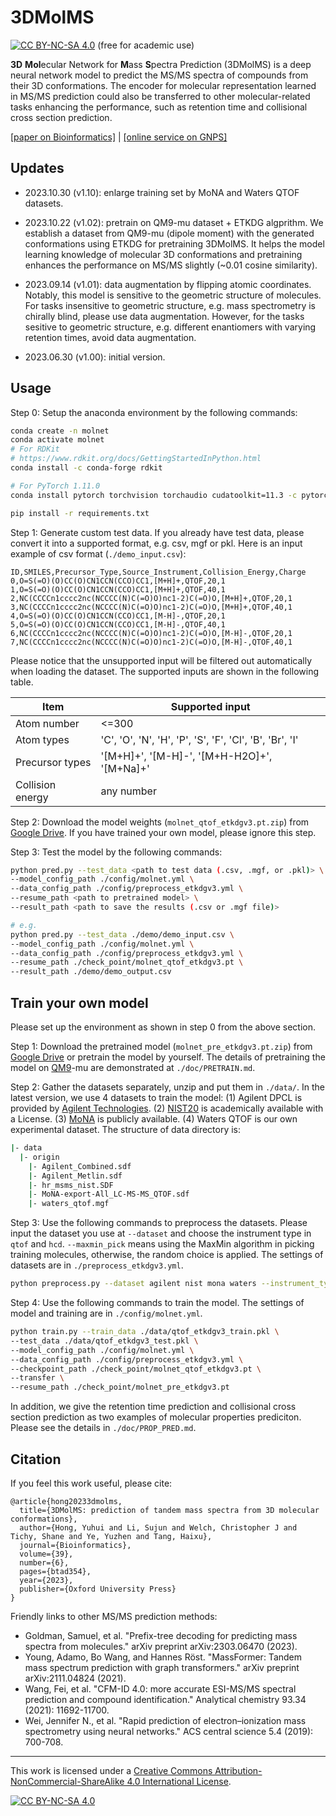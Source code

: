 # 3DMolMS

[![CC BY-NC-SA 4.0][cc-by-nc-sa-shield]][cc-by-nc-sa] (free for academic use) 

**3D** **Mol**ecular Network for **M**ass **S**pectra Prediction (3DMolMS) is a deep neural network model to predict the MS/MS spectra of compounds from their 3D conformations. The encoder for molecular representation learned in MS/MS prediction could also be transferred to other molecular-related tasks enhancing the performance, such as retention time and collisional cross section prediction. 

[[paper on Bioinformatics]](https://academic.oup.com/bioinformatics/article/39/6/btad354/7186501) | [[online service on GNPS]](https://spectrumprediction.gnps2.org)



## Updates 

- 2023.10.30 (v1.10): enlarge training set by MoNA and Waters QTOF datasets. 

- 2023.10.22 (v1.02): pretrain on QM9-mu dataset + ETKDG algprithm. We establish a dataset from QM9-mu (dipole moment) with the generated conformations using ETKDG for pretraining 3DMolMS. It helps the model learning knowledge of molecular 3D conformations and pretraining enhances the performance on MS/MS slightly (~0.01 cosine similarity). 

- 2023.09.14 (v1.01): data augmentation by flipping atomic coordinates. Notably, this model is sensitive to the geometric structure of molecules. For tasks insensitive to geometric structure, e.g. mass spectrometry is chirally blind, please use data augmentation. However, for the tasks sesitive to geometric structure, e.g. different enantiomers with varying retention times, avoid data augmentation. 

- 2023.06.30 (v1.00): initial version. 



## Usage

Step 0: Setup the anaconda environment by the following commands: 

```bash
conda create -n molnet 
conda activate molnet
# For RDKit
# https://www.rdkit.org/docs/GettingStartedInPython.html
conda install -c conda-forge rdkit

# For PyTorch 1.11.0
conda install pytorch torchvision torchaudio cudatoolkit=11.3 -c pytorch

pip install -r requirements.txt
```

Step 1: Generate custom test data. If you already have test data, please convert it into a supported format, e.g. csv, mgf or pkl. Here is an input example of csv format (`./demo_input.csv`): 

```
ID,SMILES,Precursor_Type,Source_Instrument,Collision_Energy,Charge
0,O=S(=O)(O)CC(O)CN1CCN(CCO)CC1,[M+H]+,QTOF,20,1
1,O=S(=O)(O)CC(O)CN1CCN(CCO)CC1,[M+H]+,QTOF,40,1
2,NC(CCCCn1cccc2nc(NCCCC(N)C(=O)O)nc1-2)C(=O)O,[M+H]+,QTOF,20,1
3,NC(CCCCn1cccc2nc(NCCCC(N)C(=O)O)nc1-2)C(=O)O,[M+H]+,QTOF,40,1
4,O=S(=O)(O)CC(O)CN1CCN(CCO)CC1,[M-H]-,QTOF,20,1
5,O=S(=O)(O)CC(O)CN1CCN(CCO)CC1,[M-H]-,QTOF,40,1
6,NC(CCCCn1cccc2nc(NCCCC(N)C(=O)O)nc1-2)C(=O)O,[M-H]-,QTOF,20,1
7,NC(CCCCn1cccc2nc(NCCCC(N)C(=O)O)nc1-2)C(=O)O,[M-H]-,QTOF,40,1
```

Please notice that the unsupported input will be filtered out automatically when loading the dataset. The supported inputs are shown in the following table. 

| Item             | Supported input                                           |
|------------------|-----------------------------------------------------------|
| Atom number      | <=300                                                     |
| Atom types       | 'C', 'O', 'N', 'H', 'P', 'S', 'F', 'Cl', 'B', 'Br', 'I'   |
| Precursor types  | '[M+H]+', '[M-H]-', '[M+H-H2O]+', '[M+Na]+'               |
| Collision energy | any number                                                |

Step 2: Download the model weights (`molnet_qtof_etkdgv3.pt.zip`) from [Google Drive](https://drive.google.com/drive/folders/1fWx3d8vCPQi-U-obJ3kVL3XiRh75x5Ce?usp=drive_link). If you have trained your own model, please ignore this step. 

Step 3: Test the model by the following commands: 

```bash
python pred.py --test_data <path to test data (.csv, .mgf, or .pkl)> \
--model_config_path ./config/molnet.yml \
--data_config_path ./config/preprocess_etkdgv3.yml \
--resume_path <path to pretrained model> \
--result_path <path to save the results (.csv or .mgf file)> 

# e.g.
python pred.py --test_data ./demo/demo_input.csv \
--model_config_path ./config/molnet.yml \
--data_config_path ./config/preprocess_etkdgv3.yml \
--resume_path ./check_point/molnet_qtof_etkdgv3.pt \
--result_path ./demo/demo_output.csv
```



## Train your own model

Please set up the environment as shown in step 0 from the above section. 

Step 1: Download the pretrained model (`molnet_pre_etkdgv3.pt.zip`) from [Google Drive](https://drive.google.com/drive/folders/1fWx3d8vCPQi-U-obJ3kVL3XiRh75x5Ce?usp=drive_link) or pretrain the model by yourself. The details of pretraining the model on [QM9](https://figshare.com/collections/Quantum_chemistry_structures_and_properties_of_134_kilo_molecules/978904)-mu are demonstrated at `./doc/PRETRAIN.md`. 

Step 2: Gather the datasets separately, unzip and put them in `./data/`. In the latest version, we use 4 datasets to train the model: (1) Agilent DPCL is provided by [Agilent Technologies](https://www.agilent.com/). (2) [NIST20](https://www.nist.gov/programs-projects/nist23-updates-nist-tandem-and-electron-ionization-spectral-libraries) is academically available with a License. (3) [MoNA](https://mona.fiehnlab.ucdavis.edu/downloads) is publicly available. (4) Waters QTOF is our own experimental dataset. The structure of data directory is: 

```bash
|- data
  |- origin
    |- Agilent_Combined.sdf
    |- Agilent_Metlin.sdf
    |- hr_msms_nist.SDF
    |- MoNA-export-All_LC-MS-MS_QTOF.sdf
    |- waters_qtof.mgf
```

Step 3: Use the following commands to preprocess the datasets. Please input the dataset you use at `--dataset` and choose the instrument type in `qtof` and `hcd`. `--maxmin_pick` means using the MaxMin algorithm in picking training molecules, otherwise, the random choice is applied. The settings of datasets are in `./preprocess_etkdgv3.yml`. 

```bash
python preprocess.py --dataset agilent nist mona waters --instrument_type qtof --data_config_path ./config/preprocess_etkdgv3.yml
```

Step 4: Use the following commands to train the model. The settings of model and training are in `./config/molnet.yml`. 

```bash
python train.py --train_data ./data/qtof_etkdgv3_train.pkl \
--test_data ./data/qtof_etkdgv3_test.pkl \
--model_config_path ./config/molnet.yml \
--data_config_path ./config/preprocess_etkdgv3.yml \
--checkpoint_path ./check_point/molnet_qtof_etkdgv3.pt \
--transfer \
--resume_path ./check_point/molnet_pre_etkdgv3.pt
```

In addition, we give the retention time prediction and collisional cross section prediction as two examples of molecular properties prediciton. Please see the details in `./doc/PROP_PRED.md`. 



## Citation

If you feel this work useful, please cite: 

```
@article{hong20233dmolms,
  title={3DMolMS: prediction of tandem mass spectra from 3D molecular conformations},
  author={Hong, Yuhui and Li, Sujun and Welch, Christopher J and Tichy, Shane and Ye, Yuzhen and Tang, Haixu},
  journal={Bioinformatics},
  volume={39},
  number={6},
  pages={btad354},
  year={2023},
  publisher={Oxford University Press}
}
```

Friendly links to other MS/MS prediction methods: 

- Goldman, Samuel, et al. "Prefix-tree decoding for predicting mass spectra from molecules." arXiv preprint arXiv:2303.06470 (2023).
- Young, Adamo, Bo Wang, and Hannes Röst. "MassFormer: Tandem mass spectrum prediction with graph transformers." arXiv preprint arXiv:2111.04824 (2021). 
- Wang, Fei, et al. "CFM-ID 4.0: more accurate ESI-MS/MS spectral prediction and compound identification." Analytical chemistry 93.34 (2021): 11692-11700.
- Wei, Jennifer N., et al. "Rapid prediction of electron–ionization mass spectrometry using neural networks." ACS central science 5.4 (2019): 700-708. 

---

This work is licensed under a
[Creative Commons Attribution-NonCommercial-ShareAlike 4.0 International License][cc-by-nc-sa].

[![CC BY-NC-SA 4.0][cc-by-nc-sa-image]][cc-by-nc-sa]

[cc-by-nc-sa]: http://creativecommons.org/licenses/by-nc-sa/4.0/
[cc-by-nc-sa-image]: https://licensebuttons.net/l/by-nc-sa/4.0/88x31.png
[cc-by-nc-sa-shield]: https://img.shields.io/badge/License-CC%20BY--NC--SA%204.0-lightgrey.svg